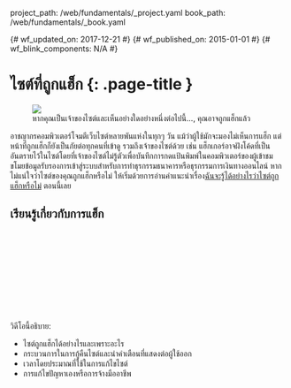 project_path: /web/fundamentals/_project.yaml
book_path: /web/fundamentals/_book.yaml

{# wf_updated_on: 2017-12-21 #}
{# wf_published_on: 2015-01-01 #}
{# wf_blink_components: N/A #}

# ไซต์ที่ถูกแฮ็ก {: .page-title }

<figure class="attempt-right">
  <img src="images/hacked-examples.gif">
  <figcaption>
    หากคุณเป็นเจ้าของไซต์และเห็นอย่างใดอย่างหนึ่งต่อไปนี้..., คุณอาจถูกแฮ็กแล้ว
  </figcaption>
</figure>

อาชญากรคอมพิวเตอร์โจมตีเว็บไซต์หลายพันแห่งในทุกๆ วัน แม้ว่าผู้ใช้มักจะมองไม่เห็นการแฮ็ก แต่หน้าที่ถูกแฮ็กก็ยังเป็นภัยต่อทุกคนที่เข้าดู รวมถึงเจ้าของไซต์ด้วย เช่น แฮ็กเกอร์อาจฝังโค้ดที่เป็นอันตรายไว้ในไซต์โดยที่เจ้าของไซต์ไม่รู้ตัวเพื่อบันทึกการกดแป้นพิมพ์ในคอมพิวเตอร์ของผู้เข้าชม ขโมยข้อมูลรับรองการเข้าสู่ระบบสำหรับการทำธุรกรรมธนาคารหรือธุรกรรมการเงินทางออนไลน์ หากไม่แน่ใจว่าไซต์ของคุณถูกแฮ็กหรือไม่ ให้เริ่มด้วยการอ่านคำแนะนำเรื่อง<a href="/webmasters/hacked/docs/how_do_I_know_if_site_hacked.html">ฉันจะรู้ได้อย่างไรว่าไซต์ถูกแฮ็กหรือไม่</a> ตอนนี้เลย


## เรียนรู้เกี่ยวกับการแฮ็ก

<div class="video-wrapper">
  <iframe class="devsite-embedded-youtube-video" data-video-id="mbJvL61DOZg"
          data-autohide="1" data-showinfo="0" frameborder="0" allowfullscreen>
  </iframe>
</div>

วิดีโอนี้อธิบาย:


* ไซต์ถูกแฮ็กได้อย่างไรและเพราะอะไร
* กระบวนการในการกู้คืนไซต์และนำคำเตือนที่แสดงต่อผู้ใช้ออก
* เวลาโดยประมาณที่ใช้ในการแก้ไขไซต์
* การแก้ไขปัญหาเองหรือการจ้างมืออาชีพ
